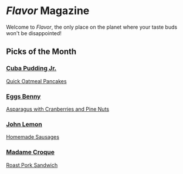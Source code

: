# _Flavor_ Magazine

Welcome to _Flavor_, the only place on the planet where your taste buds won't be disappointed!



## Picks of the Month

### [Cuba Pudding Jr.](writer/cuba-pudding-jr.md)

[Quick Oatmeal Pancakes](recipe/feb/quick-oatmeal-pancakes.md)

### [Eggs Benny](writer/eggs-benny.md)

[Asparagus with Cranberries and Pine Nuts](recipe/feb/asparagus-with-cranberries-and-pine-nuts.md)

### [John Lemon](writer/john-lemon.md)

[Homemade Sausages](recipe/jan/homemade-sausages.md)

### [Madame Croque](writer/madame-croque.md)

[Roast Pork Sandwich](recipe/feb/roast-pork-sandwich.md)
